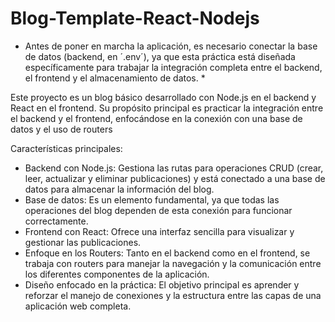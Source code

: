 # Blog-Template-React-Nodejs

* Antes de poner en marcha la aplicación, es necesario conectar la base de datos (backend, en ´.env´), ya que esta práctica está diseñada específicamente para trabajar la integración completa entre el backend, el frontend y el almacenamiento de datos. *

Este proyecto es un blog básico desarrollado con Node.js en el backend y React en el frontend. Su propósito principal es practicar la integración entre el backend y el frontend, enfocándose en la conexión con una base de datos y el uso de routers

Características principales:
- Backend con Node.js: Gestiona las rutas para operaciones CRUD (crear, leer, actualizar y eliminar publicaciones) y está conectado a una base de datos para almacenar la información del blog.
- Base de datos: Es un elemento fundamental, ya que todas las operaciones del blog dependen de esta conexión para funcionar correctamente.
- Frontend con React: Ofrece una interfaz sencilla para visualizar y gestionar las publicaciones.
- Enfoque en los Routers: Tanto en el backend como en el frontend, se trabaja con routers para manejar la navegación y la comunicación entre los diferentes componentes de la aplicación.
- Diseño enfocado en la práctica: El objetivo principal es aprender y reforzar el manejo de conexiones y la estructura entre las capas de una aplicación web completa.

